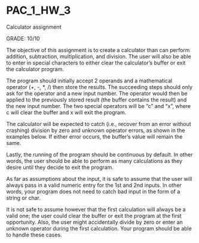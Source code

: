# PAC_1_HW_3
Calculator assignment

GRADE: 10/10

The objective of this assignment is to create a calculator than can perform addition, subtraction, multiplication,
and division. The user will also be able to enter in special characters to either clear the calculator’s buffer or
exit the calculator program.

The program should initially accept 2 operands and a mathematical operator (+, -, *, /) then store the results.
The succeeding steps should only ask for the operator and a new input number. The operator would then be
applied to the previously stored result (the buffer contains the result) and the new input number. The two
special operators will be “c” and “x”, where c will clear the buffer and x will exit the program.

The calculator will be expected to catch (i.e., recover from an error without crashing) division by zero and
unknown operator errors, as shown in the examples below. If either error occurs, the buffer’s value will remain
the same.

Lastly, the running of the program should be continuous by default. In other words, the user should be able to
perform as many calculations as they desire until they decide to exit the program. 

As far as assumptions about the input, it is safe to assume that the user will always pass in a valid numeric
entry for the 1st and 2nd inputs. In other words, your program does not need to catch bad input in the form of a
string or char.

It is not safe to assume however that the first calculation will always be a valid one; the user could clear the
buffer or exit the program at the first opportunity. Also, the user might accidentally divide by zero or enter an
unknown operator during the first calculation. Your program should be able to handle these cases.
